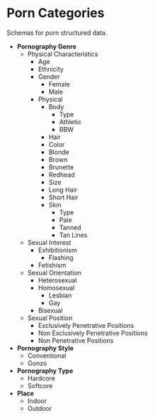 # Porn Categories

Schemas for porn structured data.

* **Pornography Genre**
  * Physical Characteristics 
    * Age 
    * Ethnicity
    * Gender 
      * Female 
      * Male 
    * Physical
      * Body 
        * Type 
         * Athletic 
         * BBW
      * Hair 
       * Color 
        * Blonde 
        * Brown 
        * Brunette 
        * Redhead 
       * Size
        * Long Hair 
        * Short Hair 
      * Skin 
        * Type 
         * Pale 
         * Tanned
          * Tan Lines
  * Sexual Interest
    * Exhibitionism
      * Flashing 
    * Fetishism
  * Sexual Orientation
    * Heterosexual 
    * Homosexual
      * Lesbian 
      * Gay 
    * Bisexual 
  * Sexual Position
    * Exclusively Penetrative Positions 
    * Non Exclusively Penetrative Positions
    * Non Penetrative Positions 
* **Pornography Style**
  * Conventional 
  * Gonzo
* **Pornography Type**
  * Hardcore
  * Softcore
* **Place**
  * Indoor
  * Outdoor
